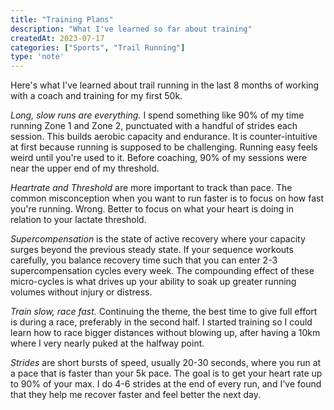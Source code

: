 ```yaml
---
title: "Training Plans"
description: "What I've learned so far about training"
createdAt: 2023-07-17
categories: ["Sports", "Trail Running"]
type: 'note'
---
```


Here's what I've learned about trail running in the last 8 months of working with a coach and training for my first 50k.

*Long, slow runs are everything.* I spend something like 90% of my time running Zone 1 and Zone 2, punctuated with a handful of strides each session. This builds aerobic capacity and endurance. It is counter-intuitive at first because running is supposed to be challenging. Running easy feels weird until you're used to it. Before coaching, 90% of my sessions were near the upper end of my threshold.

*Heartrate and Threshold* are more important to track than pace. The common misconception when you want to run faster is to focus on how fast you're running. Wrong. Better to focus on what your heart is doing in relation to your lactate threshold.

*Supercompensation* is the state of active recovery where your capacity surges beyond the previous steady state. If your sequence workouts carefully, you balance recovery time such that you can enter 2-3 supercompensation cycles every week. The compounding effect of these micro-cycles is what drives up your ability to soak up greater running volumes without injury or distress.

*Train slow, race fast.* Continuing the theme, the best time to give full effort is during a race, preferably in the second half. I started training so I could learn how to race bigger distances without blowing up, after having a 10km where I very nearly puked at the halfway point.

*Strides* are short bursts of speed, usually 20-30 seconds, where you run at a pace that is faster than your 5k pace. The goal is to get your heart rate up to 90% of your max. I do 4-6 strides at the end of every run, and I've found that they help me recover faster and feel better the next day.
